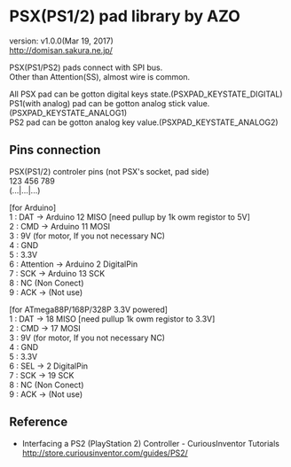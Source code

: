 PSX(PS1/2) pad library by AZO
=============================
version: v1.0.0(Mar 19, 2017)  
http://domisan.sakura.ne.jp/

PSX(PS1/PS2) pads connect with SPI bus.  
Other than Attention(SS), almost wire is common.  

All PSX pad can be gotton digital keys state.(PSXPAD_KEYSTATE_DIGITAL)  
PS1(with analog) pad can be  gotton analog stick value.(PSXPAD_KEYSTATE_ANALOG1)  
PS2 pad can be gotton analog key value.(PSXPAD_KEYSTATE_ANALOG2)  

Pins connection
---------------
PSX(PS1/2) controler pins (not PSX's socket, pad side)  
 123 456 789  
(...|...|...)  

[for Arduino]  
1 : DAT -> Arduino 12 MISO [need pullup by 1k owm registor to 5V]  
2 : CMD -> Arduino 11 MOSI  
3 : 9V (for motor, If you not necessary NC)  
4 : GND  
5 : 3.3V  
6 : Attention -> Arduino 2 DigitalPin  
7 : SCK -> Arduino 13 SCK  
8 : NC (Non Conect)  
9 : ACK -> (Not use)  

[for ATmega88P/168P/328P 3.3V powered]  
1 : DAT -> 18 MISO [need pullup 1k owm registor to 3.3V]  
2 : CMD -> 17 MOSI  
3 : 9V (for motor, If you not necessary NC)  
4 : GND  
5 : 3.3V  
6 : SEL -> 2 DigitalPin  
7 : SCK -> 19 SCK  
8 : NC (Non Conect)  
9 : ACK -> (Not use)  

Reference
---------
- Interfacing a PS2 (PlayStation 2) Controller - CuriousInventor Tutorials  
http://store.curiousinventor.com/guides/PS2/

